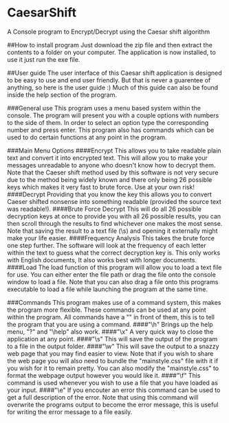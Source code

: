 # CaesarShift
A Console program to Encrypt/Decrypt using the Caesar shift algorithm

##How to install program
Just download the zip file and then extract the contents to a folder on your computer. The application is now installed, to use it just run the exe file.

##User guide
The user interface of this Caesar shift application is designed to be easy to use and end user friendly. But that is never a guarentee of anything, so here is the user guide :)
Much of this guide can also be found inside the help section of the program.

###General use
This program uses a menu based system within the console. The program will present you with a couple options with numbers to the side of them. In order to select an option type the corresponding number and press enter. This program also has commands which can be used to do certain functions at any point in the program.

###Main Menu Options
####Encrypt
This allows you to take readable plain text and convert it into encrypted text. This will allow you to make your messages unreadable to anyone who doesn't know how to decrypt them. Note that the Caeser shift method used by this software is not very secure due to the method being widely known and there only being 26 possible keys which makes it very fast to brute force. Use at your own risk!
####Decrypt
Providing that you know the key this allows you to convert Caeser shifted nonsense into something readable (provided the source text was readable!).
####Brute Force Decrypt
This will do all 26 possible decryption keys at once to provide you with all 26 possible results, you can then scroll through the results to find whichever one makes the most sense. Note that saving the result to a text file (\\s) and opening it externally might make your life easier.
####Frequency Analysis
This takes the brute force one step further. The software will look at the frequency of each letter within the text to guess what the correct decryption key is. This only works with English documents, It also works best with longer documents.
####Load
The load function of this program will allow you to load a text file for use. You can either enter the file path or drag the file onto the console window to load a file. Note that you can also drag a file onto this programs executable to load a file while launching the program at the same time.

###Commands
This program makes use of a command system, this makes the program more flexible. These commands can be used at any point within the program. All commands have a "\" in front of them, this is to tell the program that you are using a command.
####"\h"
Brings up the help menu, "\?" and "\help" also work.
####"\x"
A very quick way to close the application at any point.
####"\s"
This will save the output of the program to a file in the output folder.
####"\w"
This will save the output to a snazzy web page that you may find easier to view. Note that if you wish to share the web page you will also need to bundle the "mainstyle.css" file with it if you wish for it to remain pretty. You can also modify the "mainstyle.css" to format the webpage output however you would like it.
####"\f"
This command is used whenever you wish to use a file that you have loaded as your input.
####"\e"
If you encouter an error this command can be used to get a full description of the error. Note that using this command will overwrite the programs output to become the error message, this is useful for writing the error message to a file easily.
